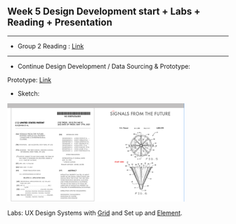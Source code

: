 ## Week 5 Design Development start + Labs + Reading + Presentation
---
* Group 2 Reading : [Link](https://www.propublica.org/article/machine-bias-risk-assessments-in-criminal-sentencing)
---
* Continue Design Development / Data Sourcing & Prototype: 

Prototype: [Link](https://xd.adobe.com/view/674d5437-8b96-4933-b02e-c0ab4730a77d-321e/)
* Sketch:
<img src="https://github.com/leeallennyc/thesis/blob/main/week5/design-development/Prototype_sketch_3.2.21.png" alt="concept" title="prototype" width=80% height=80% />

Labs: UX Design Systems with [Grid](https://helpx.adobe.com/xd/how-to/setup-web-design-grid.html) and Set up and [Element](https://element-plus.org/#/en-US). 